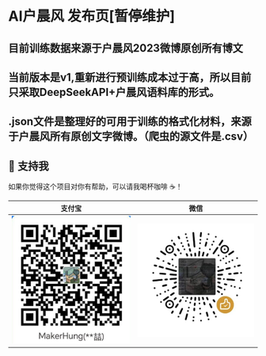 # AI户晨风 发布页[暂停维护]
## 目前训练数据来源于户晨风2023微博原创所有博文
## 当前版本是v1,重新进行预训练成本过于高，所以目前只采取DeepSeekAPI+户晨风语料库的形式。
## .json文件是整理好的可用于训练的格式化材料，来源于户晨风所有原创文字微博。（爬虫的源文件是.csv）
## 💖 支持我

如果你觉得这个项目对你有帮助，可以请我喝杯咖啡 ☕！

| 支付宝 | 微信 |
| :--: | :--: |
| ![支付宝](static/img/alipay_qr.jpg) | ![微信](static/img/wechat_qr.jpg) |


